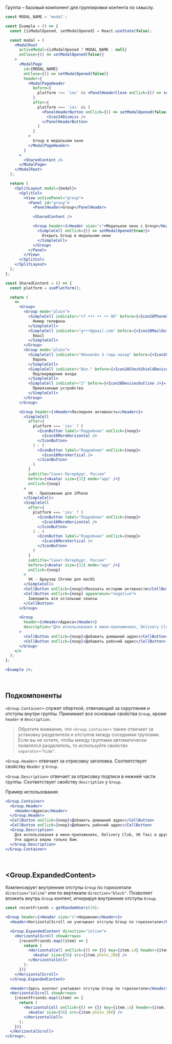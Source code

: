 Группа – базовый компонент для группировки контента по смыслу.

```jsx { "props": { "layout": false, "showLayoutSelect": true, "adaptivity": true } }
const MODAL_NAME = 'modal';

const Example = () => {
  const [isModalOpened, setModalOpened] = React.useState(false);

  const modal = (
    <ModalRoot
      activeModal={isModalOpened ? MODAL_NAME : null}
      onClose={() => setModalOpened(false)}
    >
      <ModalPage
        id={MODAL_NAME}
        onClose={() => setModalOpened(false)}
        header={
          <ModalPageHeader
            before={
              platform !== 'ios' && <PanelHeaderClose onClick={() => setModalOpened(false)} />
            }
            after={
              platform === 'ios' && (
                <PanelHeaderButton onClick={() => setModalOpened(false)}>
                  <Icon24Dismiss />
                </PanelHeaderButton>
              )
            }
          >
            Group в модальном окне
          </ModalPageHeader>
        }
      >
        <SharedContent />
      </ModalPage>
    </ModalRoot>
  );

  return (
    <SplitLayout modal={modal}>
      <SplitCol>
        <View activePanel="group">
          <Panel id="group">
            <PanelHeader>Group</PanelHeader>

            <SharedContent />

            <Group header={<Header size="s">Модальное окно с Group</Header>}>
              <SimpleCell onClick={() => setModalOpened(true)}>
                Открыть Group в модальном окне
              </SimpleCell>
            </Group>
          </Panel>
        </View>
      </SplitCol>
    </SplitLayout>
  );
};

const SharedContent = () => {
  const platform = usePlatform();

  return (
    <>
      <Group>
        <Group mode="plain">
          <SimpleCell indicator="+7 ••• •• •• 96" before={<Icon28PhoneOutline />}>
            Номер телефона
          </SimpleCell>
          <SimpleCell indicator="g•••@gmail.com" before={<Icon28MailOutline />}>
            Email
          </SimpleCell>
        </Group>
        <Group mode="plain">
          <SimpleCell indicator="Обновлён 3 года назад" before={<Icon28KeyOutline />}>
            Пароль
          </SimpleCell>
          <SimpleCell indicator="Вкл." before={<Icon28CheckShieldDeviceOutline />}>
            Подтверждение входа
          </SimpleCell>
          <SimpleCell indicator="2" before={<Icon28DevicesOutline />}>
            Привязанные устройства
          </SimpleCell>
        </Group>
      </Group>

      <Group header={<Header>Последняя активность</Header>}>
        <SimpleCell
          after={
            platform === 'ios' ? (
              <IconButton label="Подробнее" onClick={noop}>
                <Icon16MoreHorizontal />
              </IconButton>
            ) : (
              <IconButton label="Подробнее" onClick={noop}>
                <Icon16MoreVertical />
              </IconButton>
            )
          }
          subtitle="Санкт-Петербург, Россия"
          before={<Avatar size={32} mode="app" />}
          onClick={noop}
        >
          VK · Приложение для iPhone
        </SimpleCell>
        <SimpleCell
          after={
            platform === 'ios' ? (
              <IconButton label="Подробнее" onClick={noop}>
                <Icon16MoreHorizontal />
              </IconButton>
            ) : (
              <IconButton label="Подробнее" onClick={noop}>
                <Icon16MoreVertical />
              </IconButton>
            )
          }
          subtitle="Санкт-Петербург, Россия"
          before={<Avatar size={32} mode="app" />}
          onClick={noop}
        >
          VK · Браузер Chrome для macOS
        </SimpleCell>
        <CellButton onClick={noop}>Показать историю активности</CellButton>
        <CellButton onClick={noop} appearance="negative">
          Завершить все остальные сеансы
        </CellButton>
      </Group>

      <Group
        header={<Header>Адреса</Header>}
        description="Для использования в мини-приложениях, Delivery Club, VK Taxi и других сервисах ВКонтакте. Эти адреса видны только Вам."
      >
        <CellButton onClick={noop}>Добавить домашний адрес</CellButton>
        <CellButton onClick={noop}>Добавить рабочий адрес</CellButton>
      </Group>
    </>
  );
};

<Example />;
```

<br />

## Подкомпоненты

`<Group.Container>` служит оберткой, отвечающей за скругления и отступы внутри группы. Принимает все основные свойства `Group`, кроме `header` и `description`.

> Обратите внимание, что `<Group.Container>` также отвечает за установку разделителя и отступов между соседними группами.
> Если вы не хотите, чтобы между группами автоматически появлялся разделитель, то используйте свойство `separator="hide"`.

`<Group.Header>` отвечает за отрисовку заголовка. Соответствует свойству `Header` у `Group`.

`<Group.Description>` отвечает за отрисовку подписи в нижней части группы. Соответствует свойству `description` у `Group`.

Пример использования:

```jsx static
<Group.Container>
  <Group.Header>
    <Header>Адреса</Header>
  </Group.Header>
  <CellButton onClick={noop}>Добавить домашний адрес</CellButton>
  <CellButton onClick={noop}>Добавить рабочий адрес</CellButton>
  <Group.Description>
    Для использования в мини-приложениях, Delivery Club, VK Taxi и других сервисах ВКонтакте.
    Эти адреса видны только Вам.
  </Group.Description>
</Group.Container>
```

<br />

## <Group.ExpandedContent>

Компенсирует внутренние отступы `Group` по горизонтали `direction="inline"` или по вертикали `direction="block"`.
Позволяет вложить внутрь `Group` контент, игнорируя внутренние отступы `Group`.

```jsx
const recentFriends = getRandomUsers(20);

<Group header={<Header size="s">Недавние</Header>}>
  <Header>HorizontalScroll не учитывает отступы Group по горизонтали</Header>

  <Group.ExpandedContent direction="inline">
    <HorizontalScroll showArrows>
      {recentFriends.map((item) => {
        return (
          <HorizontalCell onClick={() => {}} key={item.id} header={item.first_name}>
            <Avatar size={56} src={item.photo_200} />
          </HorizontalCell>
        );
      })}
    </HorizontalScroll>
  </Group.ExpandedContent>

  <Header>Здесь контент учитывает отступы Group по горизонтали</Header>
  <HorizontalScroll showArrows>
    {recentFriends.map((item) => {
      return (
        <HorizontalCell onClick={() => {}} key={item.id} header={item.first_name}>
          <Avatar size={56} src={item.photo_200} />
        </HorizontalCell>
      );
    })}
  </HorizontalScroll>
</Group>;
```
